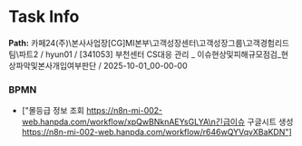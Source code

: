 # Task Info

**Path:** 카페24(주)\본사사업장\[CG]MI본부\고객성장센터\고객성장그룹\고객경험리드팀\파트2 / hyun01 / [341053] 부천센터 CS대응 관리 _ 이슈현상및피해규모점검_현상파악및본사개입여부판단 / 2025-10-01_00-00-00

### BPMN
- ["몰등급 정보 조회   https://n8n-mi-002-web.hanpda.com/workflow/xpQwBNknAEYsGLYA\n긴급이슈 구글시트 생성     https://n8n-mi-002-web.hanpda.com/workflow/r646wQYVqvXBaKDN"]

